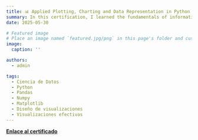```yaml
---
title: 📊 Applied Plotting, Charting and Data Representation in Python 
summary: In this certification, I learned the fundamentals of information visualization, with a focus on creating reports and charts using Python’s Matplotlib library. I also learned to identify the key elements that make a visualization effective and engaging, how they differ from ineffective ones, and the best practices and design principles for clear communication.  
date: 2025-05-30

# Featured image
# Place an image named `featured.jpg/png` in this page's folder and customize its options here.
image:
  caption: ''

authors:
  - admin

tags:
  - Ciencia de Datos
  - Python
  - Pandas
  - Numpy
  - Matplotlib
  - Diseño de visualizaciones
  - Visualizaciones efectivas
---
```






[**Enlace al certificado**](https://coursera.org/share/97bb826108326e6b2804b76a9d403f55)